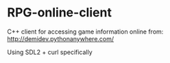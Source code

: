 # RPG-online-client
C++ client for accessing game information online from: http://demidev.pythonanywhere.com/

Using SDL2 + curl specifically

